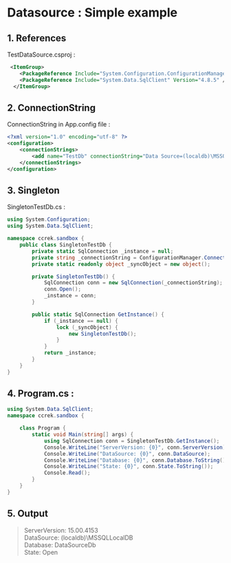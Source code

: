 # Datasource : Simple example

## 1. References  
TestDataSource.csproj :   

```xml
 <ItemGroup>
    <PackageReference Include="System.Configuration.ConfigurationManager" Version="7.0.0" />
    <PackageReference Include="System.Data.SqlClient" Version="4.8.5" />
  </ItemGroup>
```

## 2. ConnectionString   
ConnectionString in App.config file :  
```xml
<?xml version="1.0" encoding="utf-8" ?>
<configuration>
	<connectionStrings>
		<add name="TestDb" connectionString="Data Source=(localdb)\MSSQLLocalDB;Initial Catalog=DataSourceDb;Integrated Security=True" providerName="System.Data.SqlClient" />
	</connectionStrings>
</configuration>
```

## 3. Singleton  
SingletonTestDb.cs :  
```csharp
using System.Configuration;
using System.Data.SqlClient;

namespace ccrek.sandbox {
	public class SingletonTestDb {
		private static SqlConnection _instance = null;
		private string _connectionString = ConfigurationManager.ConnectionStrings["TestDb"].ToString();
		private static readonly object _syncObject = new object();

		private SingletonTestDb() {
			SqlConnection conn = new SqlConnection(_connectionString);
			conn.Open();
			_instance = conn;
		}

		public static SqlConnection GetInstance() {
			if (_instance == null) {
				lock (_syncObject) {
					new SingletonTestDb();
				}
			}
			return _instance;
		}
	}
}
```

## 4. Program.cs :   
```csharp
using System.Data.SqlClient;
namespace ccrek.sandbox {

	class Program {
		static void Main(string[] args) {
			using SqlConnection conn = SingletonTestDb.GetInstance();
			Console.WriteLine("ServerVersion: {0}", conn.ServerVersion);
			Console.WriteLine("DataSource: {0}", conn.DataSource);
			Console.WriteLine("Database: {0}", conn.Database.ToString());
			Console.WriteLine("State: {0}", conn.State.ToString());
			Console.Read();
		}
	}
}
```

## 5. Output  
>ServerVersion: 15.00.4153  
DataSource: (localdb)\MSSQLLocalDB  
Database: DataSourceDb  
State: Open  

